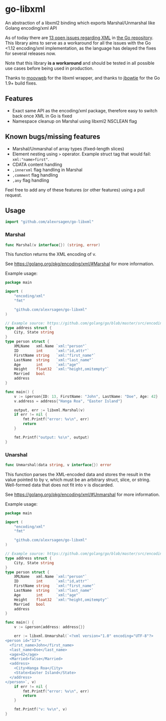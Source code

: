 # go-libxml
An abstraction of a libxml2 binding which exports Marshal/Unmarshal like Golang encoding/xml API

As of today there are [13 open issues regarding XML](https://github.com/golang/go/issues?utf8=%E2%9C%93&q=is%3Aopen+is%3Aissue+milestone%3AGo1.12+in%3Atitle+encoding%2Fxml+) in [the Go repository](https://github.com/golang/go/). This library aims to serve as a workaround for all the issues with the Go <1.12 encoding/xml implementation, as the language has delayed the fixes for several releases now.

Note that this library **is a workaround** and should be tested in all possible use cases before being used in production.

Thanks to [moovweb](https://github.com/moovweb/gokogiri) for the libxml wrapper, and thanks to [jbowtie](https://github.com/jbowtie/gokogiri) for the Go 1.9+ build fixes.

## Features
- Exact same API as the encoding/xml package, therefore easy to switch back once XML in Go is fixed
- Namespace cleanup on Marshal using libxml2 NSCLEAN flag

## Known bugs/missing features
- Marshal/Unmarshal of array types (fixed-length slices)
- Element nesting using `>` operator. Example struct tag that would fail: `xml:"name>first"`.
- CDATA content handling
- `,innerxml` flag handling in Marshal
- `,comment` flag handling
- `,any` flag handling

Feel free to add any of these features (or other features) using a pull request.

## Usage
```go
import "github.com/alexrsagen/go-libxml"
```

### Marshal
```go
func Marshal(v interface{}) (string, error)
```

This function returns the XML encoding of v.

See https://golang.org/pkg/encoding/xml/#Marshal for more information.

Example usage:
```go
package main

import (
	"encoding/xml"
	"fmt"

	"github.com/alexrsagen/go-libxml"
)

// Example source: https://github.com/golang/go/blob/master/src/encoding/xml/example_test.go
type address struct {
	City, State string
}
type person struct {
	XMLName   xml.Name `xml:"person"`
	ID        int      `xml:"id,attr"`
	FirstName string   `xml:"first_name"`
	LastName  string   `xml:"last_name"`
	Age       int      `xml:"age"`
	Height    float32  `xml:"height,omitempty"`
	Married   bool
	address
}

func main() {
	v := &person{ID: 13, FirstName: "John", LastName: "Doe", Age: 42}
	v.address = address{"Hanga Roa", "Easter Island"}

	output, err := libxml.Marshal(v)
	if err != nil {
		fmt.Printf("error: %v\n", err)
		return
	}

	fmt.Printf("output: %s\n", output)
}
```

### Unarshal
```go
func Unmarshal(data string, v interface{}) error
```

This function parses the XML-encoded data and stores the result in the value pointed to by v, which must be an arbitrary struct, slice, or string. Well-formed data that does not fit into v is discarded.

See https://golang.org/pkg/encoding/xml/#Unmarshal for more information.

Example usage:
```go
package main

import (
	"encoding/xml"
	"fmt"

	"github.com/alexrsagen/go-libxml"
)

// Example source: https://github.com/golang/go/blob/master/src/encoding/xml/example_test.go
type address struct {
	City, State string
}
type person struct {
	XMLName   xml.Name `xml:"person"`
	ID        int      `xml:"id,attr"`
	FirstName string   `xml:"first_name"`
	LastName  string   `xml:"last_name"`
	Age       int      `xml:"age"`
	Height    float32  `xml:"height,omitempty"`
	Married   bool
	address
}

func main() {
	v := &person{address: address{}}

	err := libxml.Unmarshal(`<?xml version="1.0" encoding="UTF-8"?>
<person id="13">
  <first_name>John</first_name>
  <last_name>Doe</last_name>
  <age>42</age>
  <Married>false</Married>
  <address>
    <City>Hanga Roa</City>
    <State>Easter Island</State>
  </address>
</person>`, v)
	if err != nil {
		fmt.Printf("error: %v\n", err)
		return
	}

	fmt.Printf("v: %v\n", v)
}
```